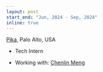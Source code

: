 ```yaml
---
layout: post
start_end: "Jun, 2024 - Sep, 2024"
inline: true
---
```


[Pika](https://pika.art/home), Palo Alto, USA
* Tech Intern
- Working with: [Chenlin Meng](https://cs.stanford.edu/~chenlin/)